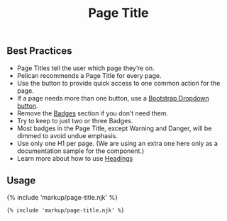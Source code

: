 ﻿---
title: Page Title
summary: The Page Title block explains the purpose of a page.
tags: components
layout: guide
eleventyNavigation:
  key: Page Title
  parent: Components
  order: 230
  excerpt: The Page Title block explains the purpose of a page.
  img: /img/illustrations/illus-page-title.svg
---

## Best Practices

- Page Titles tell the user which page they’re on.
- Pelican recommends a Page Title for every page.
- Use the button to provide quick access to one common action for the page.
- If a page needs more than one button, use a [Bootstrap Dropdown button](https://getbootstrap.com/docs/5.3/components/dropdowns/#single-button).
- Remove the [Badges](/components/badges/) section if you don’t need them.
- Try to keep to just two or three Badges.
- Most badges in the Page Title, except Warning and Danger, will be dimmed to avoid undue emphasis.
- Use only one H1 per page. (We are using an extra one here only as a documentation sample for the component.)
- Learn more about how to use [Headings](/accessibility/headings/)

## Usage

{% include 'markup/page-title.njk' %}

```html
{% include 'markup/page-title.njk' %}
```
